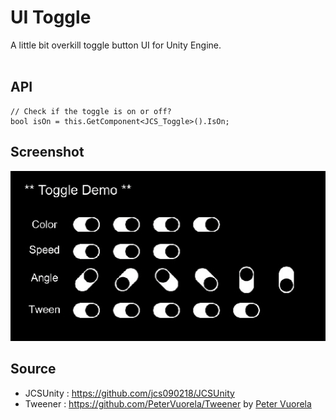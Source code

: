 # UI Toggle #

A little bit overkill toggle button UI for Unity Engine. <br/><br/>

## API ##
```
// Check if the toggle is on or off?
bool isOn = this.GetComponent<JCS_Toggle>().IsOn;
```

## Screenshot ##
<img src="./screenshot/toggle_demo.gif"/>

## Source ##
* JCSUnity : https://github.com/jcs090218/JCSUnity
* Tweener : https://github.com/PeterVuorela/Tweener by <a href="https://github.com/PeterVuorela">Peter Vuorela</a>
